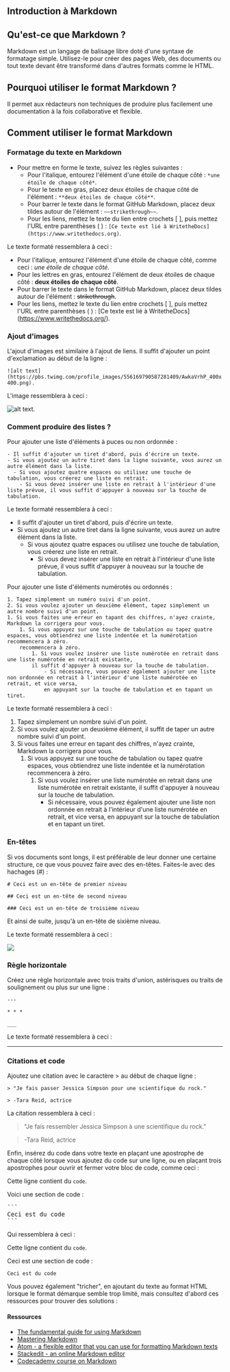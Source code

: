 ## Introduction à Markdown

## Qu'est-ce que Markdown ?

Markdown est un langage de balisage libre doté d'une syntaxe de formatage simple. Utilisez-le pour créer des pages Web, des documents ou tout texte devant être transformé dans d'autres formats comme le HTML.

## Pourquoi utiliser le format Markdown ?

Il permet aux rédacteurs non techniques de produire plus facilement une documentation à la fois collaborative et flexible.

## Comment utiliser le format Markdown

### Formatage du texte en Markdown

- Pour mettre en forme le texte, suivez les règles suivantes :
  - Pour l'italique, entourez l'élément d'une étoile de chaque côté : `*une étoile de chaque côté*`.
  - Pour le texte en gras, placez deux étoiles de chaque côté de l'élément : `**deux étoiles de chaque côté**`.
  - Pour barrer le texte dans le format GitHub Markdown, placez deux tildes autour de l'élément : `~~strikethrough~~`.
  - Pour les liens, mettez le texte du lien entre crochets [ ], puis mettez l'URL entre parenthèses ( ) : `[Ce texte est lié à WritetheDocs](https://www.writethedocs.org)`.

Le texte formaté ressemblera à ceci :

- Pour l'italique, entourez l'élément d'une étoile de chaque côté, comme ceci : *une étoile de chaque côté*.
- Pour les lettres en gras, entourez l'élément de deux étoiles de chaque côté : **deux étoiles de chaque côté**.
- Pour barrer le texte dans le format GitHub Markdown, placez deux tildes autour de l'élément : ~~strikethrough~~.
- Pour les liens, mettez le texte du lien entre crochets [ ], puis mettez l'URL entre parenthèses ( ) : [Ce texte est lié à WritetheDocs] (https://www.writethedocs.org/).

### Ajout d'images

L'ajout d'images est similaire à l'ajout de liens. Il suffit d'ajouter un point d'exclamation au début de la ligne :

`![alt text](https://pbs.twimg.com/profile_images/556169790587281409/AwkaVrhP_400x400.png).`

L'image ressemblera à ceci :

![alt text](https://pbs.twimg.com/profile_images/556169790587281409/AwkaVrhP_400x400.png).

### Comment produire des listes ?

Pour ajouter une liste d'éléments à puces ou non ordonnée :

```
- Il suffit d'ajouter un tiret d'abord, puis d'écrire un texte.
- Si vous ajoutez un autre tiret dans la ligne suivante, vous aurez un autre élément dans la liste.
  - Si vous ajoutez quatre espaces ou utilisez une touche de tabulation, vous créerez une liste en retrait.
    - Si vous devez insérer une liste en retrait à l'intérieur d'une liste prévue, il vous suffit d'appuyer à nouveau sur la touche de tabulation.
```

Le texte formaté ressemblera à ceci :

- Il suffit d'ajouter un tiret d'abord, puis d'écrire un texte.
- Si vous ajoutez un autre tiret dans la ligne suivante, vous aurez un autre élément dans la liste.
  - Si vous ajoutez quatre espaces ou utilisez une touche de tabulation, vous créerez une liste en retrait.
    - Si vous devez insérer une liste en retrait à l'intérieur d'une liste prévue, il vous suffit d'appuyer à nouveau sur la touche de tabulation.

Pour ajouter une liste d'éléments numérotés ou ordonnés :

```
1. Tapez simplement un numéro suivi d'un point.
2. Si vous voulez ajouter un deuxième élément, tapez simplement un autre nombre suivi d'un point.
1. Si vous faites une erreur en tapant des chiffres, n'ayez crainte, Markdown la corrigera pour vous.
    1. Si vous appuyez sur une touche de tabulation ou tapez quatre espaces, vous obtiendrez une liste indentée et la numérotation recommencera à zéro.
    recommencera à zéro.
        1. Si vous voulez insérer une liste numérotée en retrait dans une liste numérotée en retrait existante,
        il suffit d'appuyer à nouveau sur la touche de tabulation.
            - Si nécessaire, vous pouvez également ajouter une liste non ordonnée en retrait à l'intérieur d'une liste numérotée en retrait, et vice versa,
            en appuyant sur la touche de tabulation et en tapant un tiret.
```

Le texte formaté ressemblera à ceci :

1. Tapez simplement un nombre suivi d'un point.
2. Si vous voulez ajouter un deuxième élément, il suffit de taper un autre nombre suivi d'un point.
1. Si vous faites une erreur en tapant des chiffres, n'ayez crainte, Markdown la corrigera pour vous.
    1. Si vous appuyez sur une touche de tabulation ou tapez quatre espaces, vous obtiendrez une liste indentée et la numérotation recommencera à zéro.
        1. Si vous voulez insérer une liste numérotée en retrait dans une liste numérotée en retrait existante,
        il suffit d'appuyer à nouveau sur la touche de tabulation.
            - Si nécessaire, vous pouvez également ajouter une liste non ordonnée en retrait à l'intérieur d'une liste numérotée en retrait, et vice versa,
            en appuyant sur la touche de tabulation et en tapant un tiret.

### En-têtes

Si vos documents sont longs, il est préférable de leur donner une certaine structure, ce que vous pouvez faire avec des en-têtes. Faites-le avec des hachages (#) :

`# Ceci est un en-tête de premier niveau`

`## Ceci est un en-tête de second niveau`

`### Ceci est un en-tête de troisième niveau`

Et ainsi de suite, jusqu'à un en-tête de sixième niveau.

Le texte formaté ressemblera à ceci :

![](/_static/img/guide/markdown-headers.png)

### Règle horizontale

Créez une règle horizontale avec trois traits d'union, astérisques ou traits de soulignement ou plus sur une ligne :

`---`

`* * *`

`___`

Le texte formaté ressemblera à ceci :

---

### Citations et code

Ajoutez une citation avec le caractère > au début de chaque ligne :

```
> "Je fais passer Jessica Simpson pour une scientifique du rock."

> -Tara Reid, actrice
```

La citation ressemblera à ceci :

> "Je fais ressembler Jessica Simpson à une scientifique du rock."

> -Tara Reid, actrice

Enfin, insérez du code dans votre texte en plaçant une apostrophe de chaque côté lorsque vous ajoutez du code sur une ligne, ou en plaçant trois apostrophes pour ouvrir et fermer votre bloc de code, comme ceci :

Cette ligne contient du ``code``.

Voici une section de code :

<pre>
```
Ceci est du code
```
</pre>

Qui ressemblera à ceci :

Cette ligne contient du `code`.

Ceci est une section de code :

```
Ceci est du code
```

Vous pouvez également "tricher", en ajoutant du texte au format HTML lorsque le format démarque semble trop limité, mais consultez d'abord ces ressources pour trouver des solutions :

#### Ressources

- [The fundamental guide for using Markdown](https://daringfireball.net/projects/markdown/)
- [Mastering Markdown](https://guides.github.com/features/mastering-markdown/)
- [Atom - a flexible editor that you can use for formatting Markdown texts](https://atom.io/)
- [Stackedit - an online Markdown editor](https://stackedit.io/editor)
- [Codecademy course on Markdown](https://www.codecademy.com/courses/web-intermediate-en-Bw3bg/0/1)

